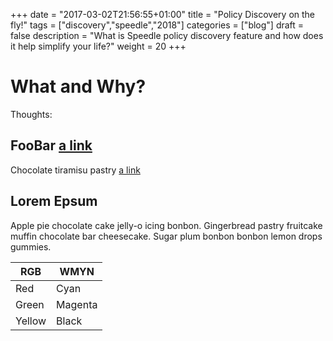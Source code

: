 +++
date = "2017-03-02T21:56:55+01:00"
title = "Policy Discovery on the fly!"
tags = ["discovery","speedle","2018"]
categories = ["blog"]
draft = false
description = "What is Speedle policy discovery feature and how does it help simplify your life?"
weight = 20
+++

# What and Why?

Thoughts:

## FooBar [a link](http://www.google.com)

Chocolate tiramisu pastry [a link](http://www.google.com) 

## Lorem Epsum

Apple pie chocolate cake jelly-o icing bonbon. Gingerbread pastry fruitcake muffin chocolate bar cheesecake. Sugar plum bonbon bonbon lemon drops gummies.

|  RGB | WMYN  |
|---|---|
| Red  |  Cyan |
| Green  |  Magenta |
| Yellow  |  Black |


